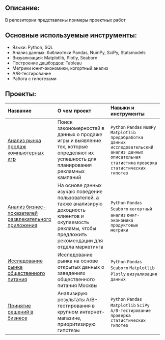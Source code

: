 ## Описание:
В репозитории представлены примеры проектных работ

## Основные используемые инструменты:
- Языки: Python, SQL
- Анализ данных: библиотеки Pandas, NumPy, SciPy, Statsmodels
- Визуализация: Matplotlib, Plotly, Seaborn
- Построение дашбордов: Tableau
- Метрики юнит-экономики, когортный анализ
- А/В-тестирование
- Работа с гипотезами

## Проекты:

|Название|О чем проект|Навыки и инструменты|
|:--------------------|:---------------------|:---------------------| 
|[Анализ рынка продаж компьютерных игр](https://github.com/stashko23/portfolio/tree/main/game_market_analysis) |Поиск закономерностей в данных о продаже игры и выявление тех, которые определяют их успешность для планирования рекламных кампаний|`Python` `Pandas` `NumPy` `Matplotlib` `предобработка данных` `исследовательский анализ данных` `описательная статистика` `проверка статистических гипотез`|
|[Анализ бизнес-показателей развлекательного приложения](https://github.com/stashko23/portfolio/tree/main/analysis_advertising_campaigns) |На основе данных изучаю поведение пользователей, а также анализирую доходность клиентов и окупаемость рекламы, чтобы предложить рекомендации для отдела маркетинга|`Python` `Pandas` `Seaborn` `когортный анализ` `юнит-экономика` `продуктовые метрики`|
|[Исследование рынка общественного питания](https://github.com/stashko23/portfolio/tree/main/analysis_catering_establishments) |Исследование рынка на основе открытых данных о заведениях общественного питания Москвы|`Python` `Pandas` `Seaborn` `Matplotlib` `Plotly` `визуализация данных`|
|[Принятие решений в бизнесе](https://github.com/stashko23/portfolio/tree/main/ab_test) |Анализирую результаты A/B-тестирования в крупном интернет-магазине, приоритизирую гипотезы|`Python` `Pandas` `Matplotlib` `SciPy` `A/B-тестирование` `проверка статистических гипотез`|



